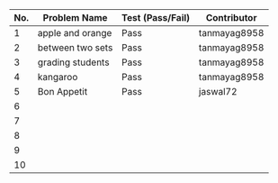
|No.| Problem Name       | Test (Pass/Fail) | Contributor |  
|---|--------------------|------------------|-------------|  
| 1 | apple and orange   |  Pass            | tanmayag8958|  
| 2 | between two sets   |  Pass            | tanmayag8958|  
| 3 | grading students   |  Pass            | tanmayag8958|  
| 4 | kangaroo           |  Pass            | tanmayag8958|  
| 5 | Bon Appetit        |  Pass            | jaswal72    |  
| 6 |                    |                  |             |  
| 7 |                    |                  |             |  
| 8 |                    |                  |             |  
| 9 |                    |                  |             |  
| 10|                    |                  |             |  
